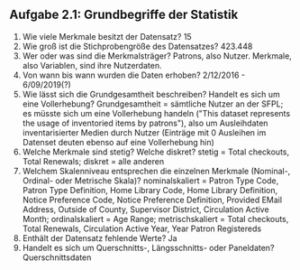 ## Aufgabe 2.1: Grundbegriffe der Statistik

1. Wie viele Merkmale besitzt der Datensatz? 15
2. Wie groß ist die Stichprobengröße des Datensatzes? 423.448
3. Wer oder was sind die Merkmalsträger? Patrons, also Nutzer. Merkmale, also Variablen, sind ihre Nutzerdaten. 
4. Von wann bis wann wurden die Daten erhoben? 2/12/2016 - 6/09/2019(?)
5. Wie lässt sich die Grundgesamtheit beschreiben? Handelt es sich um eine Vollerhebung? Grundgesamtheit = sämtliche Nutzer an der SFPL; es müsste sich um eine Vollerhebung handeln ("This dataset represents the usage of inventoried items by patrons"), also um Ausleihdaten inventarisierter Medien durch Nutzer (Einträge mit 0 Ausleihen im Datenset deuten ebenso auf eine Vollerhebung hin)
6. Welche Merkmale sind stetig? Welche diskret? stetig = Total checkouts, Total Renewals; diskret = alle anderen
7. Welchem Skalenniveau entsprechen die einzelnen Merkmale (Nominal-, Ordinal- oder Metrische Skala)? nominalskaliert = Patron Type Code, Patron Type Definition, Home Library Code, Home Library Definition, Notice Preference Code, Notice Preference Definition, Provided EMail Address, Outside of County, Supervisor District, Circulation Active Month; ordinalskaliert = Age Range; metrischskaliert = Total checkouts, Total Renewals, Circulation Active Year, Year Patron Registereds
8. Enthält der Datensatz fehlende Werte? Ja
9. Handelt es sich um Querschnitts-, Längsschnitts- oder Paneldaten? Querschnittsdaten
